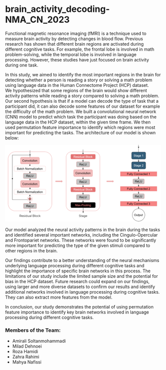 # brain_activity_decoding-NMA_CN_2023

Functional magnetic resonance imaging (fMRI) is a technique used to measure brain activity by detecting changes in blood flow.
Previous research has shown that different brain regions are activated during different cognitive tasks. For example, the frontal lobe is involved in math problem-solving, while the temporal lobe is involved in language processing. However, these studies have just focused on brain activity during one task.

In this study, we aimed to identify the most important regions in the brain for detecting whether a person is reading a story or solving a math problem using language data in the Human Connectome Project (HCP) dataset.  
We hypothesized that some regions of the brain would show different activity patterns while reading a story compared to solving a math problem. 
Our second hypothesis is that if a model can decode the type of task that a participant did, it can also decode some features of our dataset for example the difficulty of the math problem.
We built a convolutional neural network (CNN) model to predict which task the participant was doing based on the language data in the HCP dataset, within the given time frame. We then used permutation feature importance to identify which regions were most important for predicting the tasks. The architecture of our model is shown below:

![Architecture of the Model](https://github.com/amiralism7/brain_activity_decoding-NMA_CN_2023/blob/main/Presentation/model.png?raw=true)

Our model analyzed the neural activity patterns in the brain during the tasks and identified several important networks, including the Cingulo-Opercular and Frontopariet networks. These networks were found to be significantly more important for predicting the type of the given stimuli compared to other regions in the brain.

Our findings contribute to a better understanding of the neural mechanisms underlying language processing during different cognitive tasks and highlight the importance of specific brain networks in this process. 
The limitations of our study include the limited sample size and the potential for bias in the HCP dataset.
Future research could expand on our findings, using larger and more diverse datasets to confirm our results and identify additional networks involved in language processing during cognitive tasks.  They can also extract more features from the model.

In conclusion, our study demonstrates the potential of using permutation feature importance to identify key brain networks involved in language processing during different cognitive tasks.

### Members of the Team: 
- Amirali Soltanmohammadi
- Milad Dehnoei
- Roza Hamidi
- Zahra Rahimi
- Mahya Nafissi

